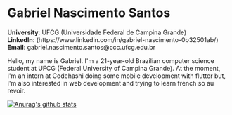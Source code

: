 <h1> Gabriel Nascimento Santos </h1>

<p>
<b>University</b>: UFCG (Universidade Federal de Campina Grande) <br>
<b>LinkedIn</b>: (https://www.linkedin.com/in/gabriel-nascimento-0b32501ab/) <br>
<b>Email</b>: gabriel.nascimento.santos@ccc.ufcg.edu.br <br>

Hello, my name is Gabriel. I'm a 21-year-old Brazilian computer science student at UFCG (Federal University of Campina Grande).
At the moment, I'm an intern at Codehashi doing some mobile development with flutter but, I'm also interested in web development and trying to learn french so au revoir.
</p>

[![Anurag's github stats](https://github-readme-stats.vercel.app/api?username=gabrielgns)](https://github.com/anuraghazra/github-readme-stats)
